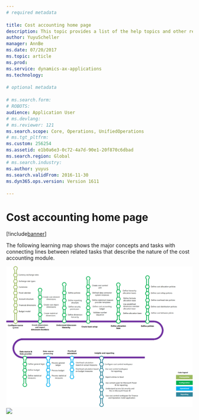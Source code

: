 ```yaml
---
# required metadata

title: Cost accounting home page
description: This topic provides a list of the help topics and other resources that are available for Cost accounting.
author: YuyuScheller
manager: AnnBe
ms.date: 07/20/2017
ms.topic: article
ms.prod: 
ms.service: dynamics-ax-applications
ms.technology: 

# optional metadata

# ms.search.form: 
# ROBOTS: 
audience: Application User
# ms.devlang: 
# ms.reviewer: 121
ms.search.scope: Core, Operations, UnifiedOperations
# ms.tgt_pltfrm: 
ms.custom: 256254
ms.assetid: e1b0a6e3-0c72-4a7d-90e1-20f870c6dbad
ms.search.region: Global
# ms.search.industry: 
ms.author: yuyus
ms.search.validFrom: 2016-11-30
ms.dyn365.ops.version: Version 1611

---
```


# Cost accounting home page

[!include[banner](../includes/banner.md)]


The following learning map shows the major concepts and tasks with connecting lines between related tasks that describe the nature of the cost accounting module.

<map id="ImgMap0" name="ImgMap0">
	<area alt="" coords="413, 323, 621, 393" href="https://docs.microsoft.com/en-us/dynamics365/unified-operations/financials/cost-accounting/cost-elements?toc=/dynamics365/unified-operations/financials/toc.json" shape="rect" />
	<area alt="" coords="416, 421, 622, 484" href="https://docs.microsoft.com/en-us/dynamics365/unified-operations/financials/cost-accounting/cost-objects?toc=/dynamics365/unified-operations/financials/toc.json" shape="rect" />
	<area alt="" coords="418, 516, 624, 584" href="https://docs.microsoft.com/en-us/dynamics365/unified-operations/financials/cost-accounting/statistical-measure-provider-template?toc=/dynamics365/unified-operations/financials/toc.json" shape="rect" />
</map>
<img src="media/cost-accounting-map.png" usemap="#ImgMap0"/>


<img src=".media/cost-accounting-map.png" usemap="#ImgMap0"/>


